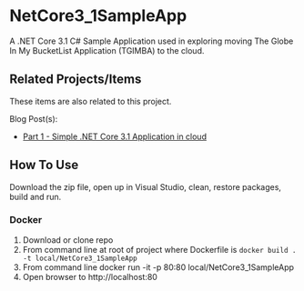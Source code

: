 # NetCore3_1SampleApp
A .NET Core 3.1 C# Sample Application used in exploring moving The Globe In My BucketList Application (TGIMBA) to the cloud.

## Related Projects/Items

These items are also related to this project. 

Blog Post(s):
<ul>
	<li><a href="https://erichelin.wordpress.com/2020/10/05/tgimba-going-aws-native-part-1-simple-net-core-3-1-app-running-in-aws-cloud/">Part 1 - Simple .NET Core 3.1 Application in cloud</a></li>
</ul>

## How To Use
Download the zip file, open up in Visual Studio, clean, restore packages, build and run.

### Docker
1) Download or clone repo
2) From command line at root of project where Dockerfile is `docker build . -t local/NetCore3_1SampleApp`
3) From command line docker run -it -p 80:80 local/NetCore3_1SampleApp
4) Open browser to http://localhost:80
